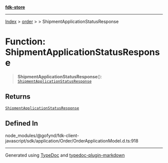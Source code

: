 [**fdk-store**](../../../README.md)
***

[Index](../../../API.md) > [order](../../README.md) > [<internal>](../README.md) > ShipmentApplicationStatusResponse

# Function: ShipmentApplicationStatusResponse

> **ShipmentApplicationStatusResponse**(): [`ShipmentApplicationStatusResponse`](../type-aliases/type-alias.ShipmentApplicationStatusResponse.md)

## Returns

[`ShipmentApplicationStatusResponse`](../type-aliases/type-alias.ShipmentApplicationStatusResponse.md)

## Defined In

node\_modules/@gofynd/fdk-client-javascript/sdk/application/Order/OrderApplicationModel.d.ts:918

***
Generated using [TypeDoc](https://typedoc.org/) and [typedoc-plugin-markdown](https://www.npmjs.com/package/typedoc-plugin-markdown)
